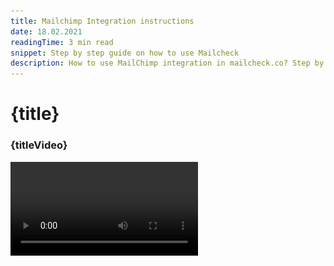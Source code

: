 ```yaml
---
title: Mailchimp Integration instructions
date: 18.02.2021
readingTime: 3 min read
snippet: Step by step guide on how to use Mailcheck
description: How to use MailChimp integration in mailcheck.co? Step by step guide on how to use Mailcheck with Mailchimp.
---
```


<script>
  import Video from '$lib/Video/video.svelte';
  let idVideo = 'ZAMbvnF9rKE';
  let titleVideo = 'How to use MailChimp integration in mailcheck.co?';
</script>

# **{title}**

### {titleVideo}

<Video id={idVideo} title={titleVideo} />

## {snippet}

{description}

Let me show the easiest way to validate your audience before starting the campaign.

What you need:

1. You have to be registered in [MailCheck.co](/)
2. And be a Mailchimp User

### Step 1:

- Go to [Integration page](https://app.mailcheck.co/dashboard/integration)
- Click on “Connect” button

![MailChimp integration step 1: Connect](./step1.jpg?format=webp;jpg;png;avif&srcset&width=880)

### Step 2:

- Log in your Mailchimp account

![MailChimp integration step 2.1: Log in your Mailchimp account](./step2.jpg?format=webp;jpg;png;avif&srcset&width=880)

- Allow Mailcheck to view Mailchimp data

![MailChimp integration step 2.1: Allow Mailcheck to view Mailchimp data](./step2-1.jpg?format=webp;jpg;png;avif&srcset&width=880)

### Step 3:

- Once the account connected enter Integration to start the validation process:

![MailChimp integration step 3: Once the account connected enter Integration to start the validation process](./step3.jpg?format=webp;jpg;png;avif&srcset&width=880)

### Step 4:

- You can also see the number of emails on the Mailchimp
- Click “Process” to start the validation operation

![MailChimp integration step 4: Click “Process” to start the validation operation](./step4.jpg?format=webp;jpg;png;avif&srcset&width=880)

### Step 5:

- If the process has started you’ll be prompted to “History” tab where you can see the progress of the validation, once it’s done, the information will be sent to Mailchimp

![MailChimp integration step 5: see the progress of the validation](./step5.jpg?format=webp;jpg;png;avif&srcset&width=880)

### Step 6:

- Let’s go to Mailchimp to see the results:
- Go to audience section
- Choose all contacts

![MailChimp integration step 6: Choose all contacts](./step6.jpg?format=webp;jpg;png;avif&srcset&width=880)

### Step 7:

- In order to see Mailcheck results you have to activate the appropriate columns
- Click “Toggle columns” and choose from the dropdown menu **“Mailcheck Score”**, **“Mailcheck Status”**, **"Mailcheck Date"**

![MailChimp integration step 7: Click 'Toggle columns' and choose from the dropdown menu 'Mailcheck Score', 'Mailcheck Status', 'Mailcheck Date'](./step7.jpg?format=webp;jpg;png;avif&srcset&width=880)

### Step 8:

- _Now you can see the results_

![MailChimp integration step 8: see the results](./step8.jpg?format=webp;jpg;png;avif&srcset&width=880)

But how to filter the data?

### Step 9:

- In order to filter your data in Mailchimp please click on “Edit segment”

![MailChimp integration step 9: filter your data in Mailchimp](./step9.jpg?format=webp;jpg;png;avif&srcset&width=880)

- Choose “Mailcheck Status” “is” “invalid” you can actually type any of the existing statuses
- We have 3 options “Valid”, “Invalid”, "Risky but deliverable"

![MailChimp integration step 9.1: Mailcheck Statuses Valid/Invalid/Risky](./step9-1.jpg?format=webp;jpg;png;avif&srcset&width=880)

- I’ve decided to choose “invalid” so I could unsubscribe them from emailing list

![MailChimp integration step 9.2: unsubscribe 'invalid' emails](./step9-2.jpg?format=webp;jpg;png;avif&srcset&width=880)

That’s it &#128077;
If you still have questions please contact our team via LiveChat or [integration@mailcheck.co](mailto:integration@mailcheck.co)

_Other popular integrations guides: [Zapier](/zapier-integration), [Woodpecker](/woodpecker-integration), [MailerLite](/mailerlite-integration), [Make.com](/make-com-integration), [SendGrid](/sendgrid-integration), [Integromat](/integromat-integration)._

[_OUR BLOG_](/blog)
